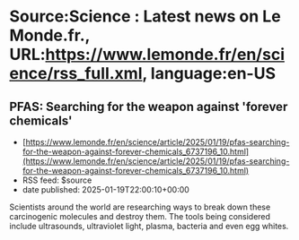 # Source:Science : Latest news on Le Monde.fr., URL:https://www.lemonde.fr/en/science/rss_full.xml, language:en-US

## PFAS: Searching for the weapon against 'forever chemicals'
 - [https://www.lemonde.fr/en/science/article/2025/01/19/pfas-searching-for-the-weapon-against-forever-chemicals_6737196_10.html](https://www.lemonde.fr/en/science/article/2025/01/19/pfas-searching-for-the-weapon-against-forever-chemicals_6737196_10.html)
 - RSS feed: $source
 - date published: 2025-01-19T22:00:10+00:00

Scientists around the world are researching ways to break down these carcinogenic molecules and destroy them. The tools being considered include ultrasounds, ultraviolet light, plasma, bacteria and even egg whites.

